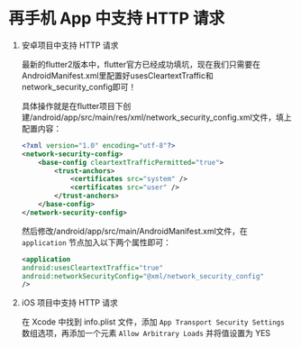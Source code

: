 # 再手机 App 中支持 HTTP 请求

1. 安卓项目中支持 HTTP 请求

    最新的flutter2版本中，flutter官方已经成功填坑，现在我们只需要在AndroidManifest.xml里配置好usesCleartextTraffic和network_security_config即可！

    具体操作就是在flutter项目下创建/android/app/src/main/res/xml/network_security_config.xml文件，填上配置内容：

    ```xml
    <?xml version="1.0" encoding="utf-8"?>
    <network-security-config>
        <base-config cleartextTrafficPermitted="true">
            <trust-anchors>
                <certificates src="system" />
                <certificates src="user" />
            </trust-anchors>
        </base-config>
    </network-security-config>
    ```

    然后修改/android/app/src/main/AndroidManifest.xml文件，在 `application` 节点加入以下两个属性即可：

    ```xml
    <application
    android:usesCleartextTraffic="true"
    android:networkSecurityConfig="@xml/network_security_config"
    />
    ```

2. iOS 项目中支持 HTTP 请求

    在 Xcode 中找到 info.plist 文件，添加 `App Transport Security Settings` 数组选项，再添加一个元素 `Allow Arbitrary Loads` 并将值设置为 YES
